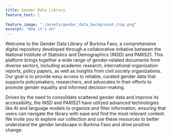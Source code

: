 ```yaml
---
title: Gender Data Library
feature_text: |
  
feature_image: "./assets/gender_data_background_crop.png"
excerpt: "Now it's on"
---
```




Welcome to the Gender Data Library of Burkina Faso, a comprehensive digital repository developed through a collaborative initiative between the National Institute of Statistics and Demographics (INSD) and PARIS21. This platform brings together a wide range of gender-related documents from diverse sectors, including academic research, international organization reports, policy papers, as well as insights from civil society organizations. Our goal is to provide easy access to reliable, curated gender data that supports policymakers, researchers, and advocates in their efforts to promote gender equality and informed decision-making.

Driven by the need to consolidate scattered gender data and improve its accessibility, the INSD and PARIS21 have utilized advanced technologies like AI and language models to organize and filter information, ensuring that users can navigate the library with ease and find the most relevant content. We invite you to explore our collection and use these resources to better understand the gender landscape in Burkina Faso and drive positive change.


